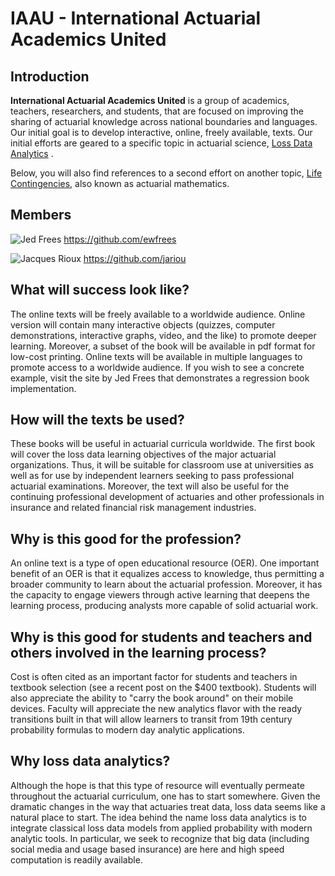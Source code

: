 # IAAU - International Actuarial Academics United

## Introduction

**International Actuarial Academics United** is a group of academics, teachers, researchers, and students, that are focused on improving the sharing of actuarial knowledge across national boundaries and languages. Our initial goal is to develop interactive, online, freely available, texts. Our initial efforts are geared to a specific topic in actuarial science, [Loss Data Analytics](https://jariou.github.io/Loss-Data-Analytics/) .

Below, you will also find references to a second effort on another topic, [Life Contingencies](https://github.com/ewfrees/LifeCon), also known as actuarial mathematics.


## Members

![Jed Frees](https://avatars1.githubusercontent.com/u/24991282?v=4&s=150) https://github.com/ewfrees

![Jacques Rioux](https://avatars0.githubusercontent.com/u/399647?v=4&s=150&_sm_au_=iVV6v2kttv35tWRH ) https://github.com/jariou


## What will success look like?

The online texts will be freely available to a worldwide audience. Online version will contain many interactive objects (quizzes, computer demonstrations, interactive graphs, video, and the like) to promote deeper learning. Moreover, a subset of the book will be available in pdf format for low-cost printing. Online texts will be available in multiple languages to promote access to a worldwide audience. If you wish to see a concrete example, visit the site by Jed Frees that demonstrates a regression book implementation.

## How will the texts be used?

These books will be useful in actuarial curricula worldwide. The first book will cover the loss data learning objectives of the major actuarial organizations. Thus, it will be suitable for classroom use at universities as well as for use by independent learners seeking to pass professional actuarial examinations. Moreover, the text will also be useful for the continuing professional development of actuaries and other professionals in insurance and related financial risk management industries.

## Why is this good for the profession?

An online text is a type of open educational resource (OER). One important benefit of an OER is that it equalizes access to knowledge, thus permitting a broader community to learn about the actuarial profession. Moreover, it has the capacity to engage viewers through active learning that deepens the learning process, producing analysts more capable of solid actuarial work.

## Why is this good for students and teachers and others involved in the learning process?

Cost is often cited as an important factor for students and teachers in textbook selection (see a recent post on the $400 textbook). Students will also appreciate the ability to "carry the book around" on their mobile devices. Faculty will appreciate the new analytics flavor with the ready transitions built in that will allow learners to transit from 19th century probability formulas to modern day analytic applications.

## Why loss data analytics?
Although the hope is that this type of resource will eventually permeate throughout the actuarial curriculum, one has to start somewhere. Given the dramatic changes in the way that actuaries treat data, loss data seems like a natural place to start. The idea behind the name loss data analytics is to integrate classical loss data models from applied probability with modern analytic tools. In particular, we seek to recognize that big data (including social media and usage based insurance) are here and high speed computation is readily available.

